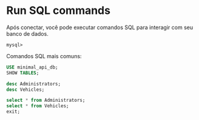 # Run SQL commands

Após conectar, você pode executar comandos SQL para interagir com seu banco de dados.

```plaintext
mysql>
```

Comandos SQL mais comuns:

```sql
USE minimal_api_db;
SHOW TABLES;

desc Administrators;
desc Vehicles;

select * from Administrators;
select * from Vehicles;
exit;
```
